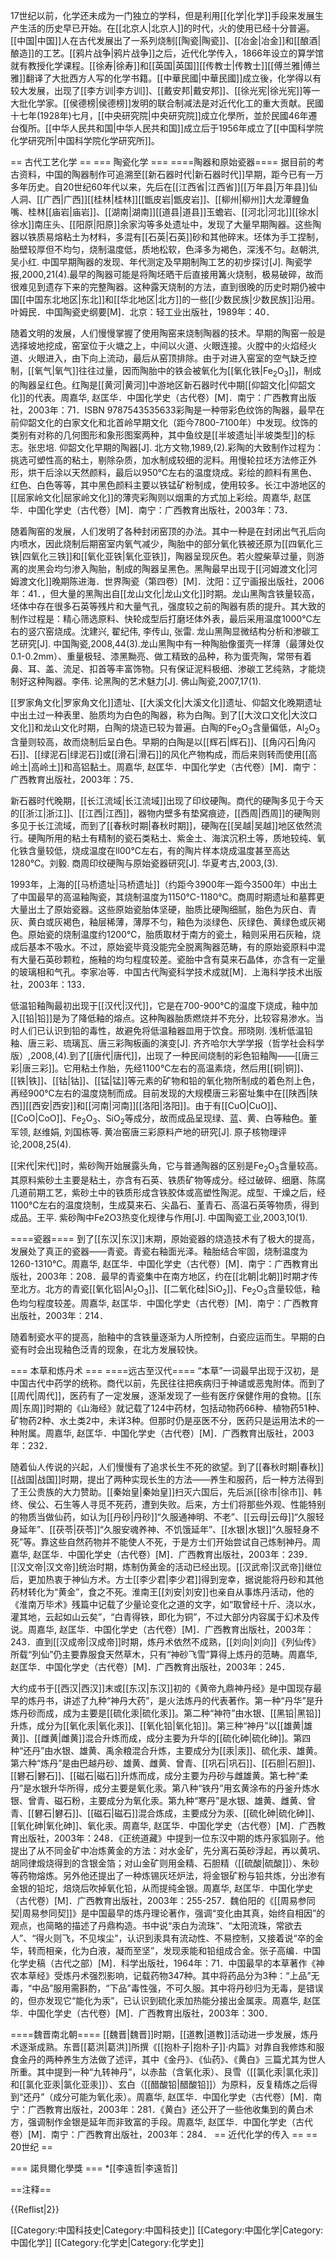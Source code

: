 17世纪以前，化学还未成为一门独立的学科，但是利用[[化学|化学]]手段来发展生产生活的历史早已开始。在[[北京人|北京人]]的时代，火的使用已经十分普遍。[[中国|中国]]人在古代发展出了一系列烧制[[陶瓷|陶瓷]]、[[冶金|冶金]]和[[酿酒|酿造]]的工艺。[[鸦片战争|鸦片战争]]之后，近代化学传入，1866年设立的算学馆就有教授化学课程。[[徐寿|徐寿]]和[[英国|英国]][[传教士|传教士]][[傅兰雅|傅兰雅]]翻译了大批西方人写的化学书籍。[[中華民國|中華民國]]成立後，化学得以有较大发展，出现了[[李方训|李方训]]、[[戴安邦|戴安邦]]、[[徐光宪|徐光宪]]等一大批化学家。[[侯德榜|侯德榜]]发明的联合制减法是对近代化工的重大贡献。民國十七年(1928年)七月，[[中央研究院|中央研究院]]成立化學所，並於民國46年遷台復所。[[中华人民共和国|中华人民共和国]]成立后于1956年成立了[[中国科学院化学研究所|中国科学院化学研究所]]。

== 古代工艺化学 ==
=== 陶瓷化学 ===
====陶器和原始瓷器====
据目前的考古资料，中国的陶器制作可追溯至[[新石器时代|新石器时代]]早期，距今已有一万多年历史。自20世纪60年代以来，先后在[[江西省|江西省]][[万年县|万年县]]仙人洞、[[广西|广西]][[桂林|桂林]][[甑皮岩|甑皮岩]]、[[柳州|柳州]]大龙潭鲤鱼嘴、桂林[[庙岩|庙岩]]、[[湖南|湖南]][[道县|道县]]玉蟾岩、[[河北|河北]][[徐水|徐水]]南庄头、[[阳原|阳原]]余家沟等多处遗址中，发现了大量早期陶器。这些陶器以铁质易熔粘土为材料，多混有[[石英|石英]]砂和其他碎末。坯体为手工捏制，胎壁较厚但不均匀，烧制温度低，质地松软，色泽多为褐色，深浅不匀。<ref>赵朝洪, 吴小红. 中国早期陶器的发现、年代测定及早期制陶工艺的初步探讨[J]. 陶瓷学报,2000,21(4).</ref>最早的陶器可能是将陶坯晒干后直接用篝火烧制，极易破碎，故而很难见到遗存下来的完整陶器。这种露天烧制的方法，直到很晚的历史时期仍被中国[[中国东北地区|东北]]和[[华北地区|北方]]的一些[[少数民族|少数民族]]沿用。<ref>叶姆民．中国陶瓷史纲要[M]．北京：轻工业出版社，1989年：40．</ref>

随着文明的发展，人们慢慢掌握了使用陶窑来烧制陶器的技术。早期的陶窑一般是选择坡地挖成，窑室位于火塘之上，中间以火道、火眼连接。火膛中的火焰经火道、火眼进入，由下向上流动，最后从窑顶排除。由于对进入窑室的空气缺乏控制，[[氧气|氧气]]往往过量，因而陶胎中的铁会被氧化为[[氧化铁|Fe<sub>2</sub>O<sub>3</sub>]]，制成的陶器呈红色。红陶是[[黄河|黄河]]中游地区新石器时代中期[[仰韶文化|仰韶文化]]的代表。<ref name=zjh>周嘉华, 赵匡华．中国化学史（古代卷）[M]．南宁：广西教育出版社，2003年：71．ISBN 9787543535633</ref>彩陶是一种带彩色纹饰的陶器，最早在前仰韶文化的白家文化和北首岭早期文化（距今7800-7100年）中发现。纹饰的类别有对称的几何图形和象形图案两种，其中鱼纹是[[半坡遗址|半坡类型]]的标志。<ref>张忠培. 仰韶文化早期的陶器[J]. 北方文物,1989,(2).</ref>彩陶的大致制作过程为：挑选可塑性高的粘土，剔除杂质，加水制成较细的泥料。用慢轮拉坯方法修正外形，烘干后涂以天然颜料，最后以950℃左右的温度烧成。彩绘的颜料有黑色、红色、白色等等，其中黑色颜料主要以铁锰矿粉制成，使用较多。长江中游地区的[[屈家岭文化|屈家岭文化]]的薄壳彩陶则以烟熏的方式加上彩绘。<ref>周嘉华, 赵匡华．中国化学史（古代卷）[M]．南宁：广西教育出版社，2003年：73．</ref>

随着陶窑的发展，人们发明了各种封闭窑顶的办法。其中一种是在封闭出气孔后向内喷水，因此烧制后期窑室内氧气减少，陶胎中的部分氧化铁被还原为[[四氧化三铁|四氧化三铁]]和[[氧化亚铁|氧化亚铁]]，陶器呈现灰色。若火膛柴草过量，则游离的炭黑会均匀渗入陶胎，制成的陶器呈黑色。<ref name=zjh/>黑陶最早出现于[[河姆渡文化|河姆渡文化]]晚期<ref>陈进海．世界陶瓷（第四卷）[M]．沈阳：辽宁画报出版社，2006年：41．</ref>，但大量的黑陶出自[[龙山文化|龙山文化]]时期。龙山黑陶含铁量较高，坯体中存在很多石英等残片和大量气孔，强度较之前的陶器有质的提升。其大致的制作过程是：精心筛选原料、快轮成型后打磨坯体外表，最后采用温度1000℃左右的竖穴窑烧成。<ref>沈建兴, 翟纪伟, 李传山, 张雷. 龙山黑陶显微结构分析和渗碳工艺研究[J]. 中国陶瓷,2008,44(3).</ref>龙山黑陶中有一种陶胎像蛋壳一样薄（最薄处仅0.1-0.2mm）、重量极轻、漆黑黝亮、做工精致的品种，称为蛋壳陶，常带有着鼻、耳、盖、流足、扣首等丰富饰物。只有保证泥料极细、渗碳工艺纯熟，才能烧制好这种陶器。<ref>李伟. 论黑陶的艺术魅力[J]. 佛山陶瓷,2007,17(1).</ref>

[[罗家角文化|罗家角文化]]遗址、[[大溪文化|大溪文化]]遗址、仰韶文化晚期遗址中出土过一种表里、胎质均为白色的陶器，称为白陶。到了[[大汶口文化|大汶口文化]]和龙山文化时期，白陶的烧造已较为普遍。白陶的Fe<sub>2</sub>O<sub>3</sub>含量偏低，Al<sub>2</sub>O<sub>3</sub>含量则较高，故而烧制后呈白色。早期的白陶是以[[辉石|辉石]]、[[角闪石|角闪石]]、[[绿泥石|绿泥石]]或[[滑石|滑石]]的风化产物构成，而后来则转而使用[[高岭土|高岭土]]和高铝黏土。<ref>周嘉华, 赵匡华．中国化学史（古代卷）[M]．南宁：广西教育出版社，2003年：75．</ref>

新石器时代晚期，[[长江流域|长江流域]]出现了印纹硬陶。商代的硬陶多见于今天的[[浙江|浙江]]、[[江西|江西]]，器物内壁多有垫窝痕迹，[[西周|西周]]的硬陶则多见于长江流域，而到了[[春秋时期|春秋时期]]，硬陶在[[吴越|吴越]]地区依然流行。硬陶所用的粘土有精制的瓷石类粘土、紫金土、海滨沉积土等，质地较纯、氧化铁含量较低，烧成温度在ll00℃左右，有的陶片样本烧成温度甚至高达1280℃。<ref name=ly>刘毅. 商周印纹硬陶与原始瓷器研究[J]. 华夏考古,2003,(3).</ref>

1993年，上海的[[马桥遗址|马桥遗址]]（约距今3900年一距今3500年）中出土了中国最早的高温釉陶瓷，其烧制温度为1150℃-1180℃。商周时期遗址和墓葬更大量出土了原始瓷器。这些原始瓷胎体坚硬，胎质比硬陶细腻，胎色为灰白、青灰、黄白或灰褐色，釉层稀薄，薄厚不匀，釉色为淡绿色、灰绿色、黄绿色或灰褐色。原始瓷的烧制温度约1200℃，胎质取材于南方的瓷土，釉则采用石灰釉，烧成后基本不吸水。<ref name=ly/>不过，原始瓷毕竟没能完全脱离陶器范畴，有的原始瓷原料中混有大量石英砂颗粒，施釉的均匀程度较差。瓷胎中含有莫来石晶体，亦含有一定量的玻璃相和气孔。<ref>李家冶等．中国古代陶瓷科学技术成就[M]．上海科学技术出版社，2003年：133．</ref>

低温铅釉陶最初出现于[[汉代|汉代]]，它是在700-900℃的温度下烧成，釉中加入[[铅|铅]]是为了降低釉的熔点。这种陶器胎质燃烧并不充分，比较容易渗水。当时人们已认识到铅的毒性，故避免将低温釉器皿用于饮食。<ref>邢晓刚. 浅析低温铅釉、唐三彩、琉璃瓦、唐三彩陶板画的演变[J]. 齐齐哈尔大学学报（哲学社会科学版）,2008,(4).</ref>到了[[唐代|唐代]]，出现了一种民间烧制的彩色铅釉陶——[[唐三彩|唐三彩]]。它用粘土作胎，先经1100℃左右的高温素烧，然后用[[铜|铜]]、[[铁|铁]]、[[钴|钴]]、[[锰|锰]]等元素的矿物和铅的氧化物所制成的着色剂上色，再经900℃左右的温度烧制而成。目前发现的大规模唐三彩窑址集中在[[陕西|陕西]][[西安|西安]]和[[河南|河南]][[洛阳|洛阳]]。由于有[[CuO|CuO]]、[[CoO|CoO]]、Fe<sub>2</sub>O<sub>3</sub>、SiO<sub>2</sub>等成分，故而成品呈现绿、蓝、黄、白等釉色。<ref>董军领, 赵维娟, 刘国栋等. 黄冶窑唐三彩原料产地的研究[J]. 原子核物理评论,2008,25(4).</ref>

[[宋代|宋代]]时，紫砂陶开始展露头角，它与普通陶器的区别是Fe<sub>2</sub>O<sub>3</sub>含量较高。其原料紫砂土主要是粘土，亦含有石英、铁质矿物等成分。经过破碎、细磨、陈腐几道前期工艺，紫砂土中的铁质形成含铁胶体或高塑性陶泥。成型、干燥之后，经1100℃左右的温度烧制，生成莫来石、尖晶石、堇青石、高温石英等物质，得到成品。<ref>王平. 紫砂陶中Fe2O3热变化规律与作用[J]. 中国陶瓷工业,2003,10(1).
</ref>

====瓷器====
到了[[东汉|东汉]]末期，原始瓷器的烧造技术有了极大的提高，发展处了真正的瓷器——青瓷。青瓷右釉面光泽。釉胎结合牢固，烧制温度为1260-1310℃。<ref>周嘉华, 赵匡华．中国化学史（古代卷）[M]．南宁：广西教育出版社，2003年：208．</ref>最早的青瓷集中在南方地区，约在[[北朝|北朝]]时期才传至北方。北方的青瓷[[氧化铝|Al<sub>2</sub>O<sub>3</sub>]]、[[二氧化硅|SiO<sub>2</sub>]]、Fe<sub>2</sub>O<sub>3</sub>含量较低，釉色均匀程度较差。<ref>周嘉华, 赵匡华．中国化学史（古代卷）[M]．南宁：广西教育出版社，2003年：214．</ref>

随着制瓷水平的提高，胎釉中的含铁量逐渐为人所控制，白瓷应运而生。早期的白瓷有时会出现釉色泛青的现象，在北方发展较快。

=== 本草和炼丹术 ===
====远古至汉代====
“本草”一词最早出现于汉初，是中国古代中药学的统称。商代以前，先民往往把疾病归于神谴或恶鬼附体。而到了[[周代|周代]]，医药有了一定发展，逐渐发现了一些有医疗保健作用的食物。[[东周|东周]]时期的《山海经》就记载了124中药材，包括动物药66种、植物药51种、矿物药2种、水土类2中，未详3种。但那时仍是巫医不分，医药只是运用法术的一种附属。<ref>周嘉华, 赵匡华．中国化学史（古代卷）[M]．广西教育出版社，2003年：232．</ref>

随着仙人传说的兴起，人们慢慢有了追求长生不死的欲望。到了[[春秋时期|春秋]][[战国|战国]]时期，提出了两种实现长生的方法——养生和服药，后一种方法得到了王公贵族的大力赞助。[[秦始皇|秦始皇]]扫灭六国后，先后派[[徐巿|徐巿]]、韩终、侯公、石生等人寻觅不死药，遭到失败。后来，方士们将那些外观、性能特别的物质当做仙药，如认为[[丹砂|丹砂]]“久服通神明、不老”、[[云母|云母]]“久服轻身延年”、[[茯苓|茯苓]]“久服安魂养神、不饥饿延年”、[[水银|水银]]“久服轻身不死”等。靠这些自然药物并不能使人不死，于是方士们开始尝试自己炼制神丹。<ref>周嘉华, 赵匡华．中国化学史（古代卷）[M]．广西教育出版社，2003年：239．</ref>[[汉文帝|汉文帝]]统治时期，炼制伪黄金的活动已经出现。[[汉武帝|汉武帝]]继位后，更加热衷于神仙方术。方士[[李少君|李少君]]得到宠幸，据说能将丹砂和其他药材转化为“黄金”，食之不死。淮南王[[刘安|刘安]]也亲自从事炼丹活动，他的《淮南万毕术》残篇中记载了少量论变化之道的文字，如“取曾经十斤、浇以水，灌其地，云起如山云矣”，“白青得铁，即化为铜”，不过大部分内容属于幻术及传说。<ref>周嘉华, 赵匡华．中国化学史（古代卷）[M]．广西教育出版社，2003年：243．</ref>直到[[汉成帝|汉成帝]]时期，炼丹术依然不成熟，[[刘向|刘向]]《列仙传》所载“列仙”仍主要靠服食天然草木，只有“神砂飞雪”算得上炼丹的范畴。<ref>周嘉华, 赵匡华．中国化学史（古代卷）[M]．广西教育出版社，2003年：245．</ref>

大约成书于[[西汉|西汉]]末或[[东汉|东汉]]初的《黄帝九鼎神丹经》是中国现存最早的炼丹书，讲述了九种“神丹大药”，是火法炼丹的代表著作。第一种“丹华”是升炼丹砂而成，成为主要是[[硫化汞|硫化汞]]。第二种“神符”由水银、[[黑铅|黑铅]]升炼，成分为[[氧化汞|氧化汞]]、[[氧化铅|氧化铅]]。第三种“神丹”以[[雄黄|雄黄]]、[[雌黄|雌黄]]混合升炼而成，成分主要为升华的[[硫化砷|硫化砷]]。第四种“还丹”由水银、雄黄、禹余粮混合升炼，主要成分为[[汞|汞]]、硫化汞、雄黄。第六种“炼丹”是由巴越丹砂、雄黄、雌黄、曾青、[[巩石|巩石]]、[[石胆|石胆]]、[[礬石|礬石]]、[[磁石|磁石]]升炼而成，成分主要为丹砂与雌雄黄。第七种“柔丹”是水银升华所得，成分主要是氧化汞。第八种“铁丹”用玄黄涂布的丹釜升炼水银、曾青、磁石粉，主要成分为氧化汞。第九种“寒丹”是水银、雄黄、雌黄、曾青、[[礬石|礬石]]、[[磁石|磁石]]混合炼成，主要成分为汞、[[硫化砷|硫化砷]]、[[氧化砷|氧化砷]]、氧化汞。<ref>周嘉华, 赵匡华．中国化学史（古代卷）[M]．广西教育出版社，2003年：248．</ref>《正统道藏》中提到一位东汉中期的炼丹家狐刚子。他提出了从不同金矿中冶炼黄金的方法：对水金矿，先分离石英砂浮起，再以黄巩、胡同律煅烧得到的含银金箔；对山金矿则用金精、石胆精（[[硫酸|硫酸]]）、朱砂等药物熔炼。另外他还提出了一种炼锡灰坯炉法，将金银矿粉与铅共炼，分出渗有金银的铅坨，焙烧后吹掉氧化铅，从而提纯金银。<ref>周嘉华, 赵匡华．中国化学史（古代卷）[M]．广西教育出版社，2003年：255-257．</ref>魏伯阳的《[[周易参同契|周易参同契]]》是中国最早的炼丹理论著作，强调“变化由其真，始终自相因”的观点，也简略的描述了丹鼎构造。书中说“汞白为流珠”、“太阳流珠，常欲去人”、“得火则飞，不见埃尘”，认识到汞具有流动性、不易控制，又接着说“卒的金华，转而相亲，化为白液，凝而至坚”，发现汞能和铅组成合金。<ref>张子高编．中国化学史稿（古代之部）[M]．科学出版社，1964年：71．</ref>中国最早的本草著作《神农本草经》受炼丹术强烈影响，记载药物347种。其中将药品分为3种：“上品”无毒，“中品”服用需斟酌，“下品”毒性强，不可久服。其中将丹砂归为无毒，是错误的，但亦发现它“能化为汞”，已认识到硫化汞加热能分接出金属汞。<ref>周嘉华, 赵匡华．中国化学史（古代卷）[M]．广西教育出版社，2003年：300．</ref>

====魏晋南北朝====
[[魏晋|魏晋]]时期，[[道教|道教]]活动进一步发展，炼丹术逐渐成熟。东晋[[葛洪|葛洪]]所撰《[[抱朴子|抱朴子]]·内篇》对靠自我修炼和服食金丹的两种养生方法做了述评，其中《金丹》、《仙药》、《黄白》三篇尤其为世人所重。其中提到一种“九转神丹”，以赤盐（含氧化汞）、艮雪（[[氯化汞|氯化汞]]和[[氯化亚汞|氯化亚汞]]）、玄白（[[醋酸铅|醋酸铅]]）为原料，反复精炼之后得到“还丹”（成分可能为氧化汞）。<ref>周嘉华, 赵匡华．中国化学史（古代卷）[M]．南宁：广西教育出版社，2003年：281．</ref>《黄白》还公开了一些他收集到的黄白术方，强调制作金银是延年而非致富的手段。<ref>周嘉华, 赵匡华．中国化学史（古代卷）[M]．南宁：广西教育出版社，2003年：284．</ref>
== 近代化学的传入 ==
== 20世纪 ==

=== 諾貝爾化學獎 ===
*[[李遠哲|李遠哲]]

==注释==

{{Reflist|2}}

[[Category:中国科技史|Category:中国科技史]]
[[Category:中国化学|Category:中国化学]]
[[Category:化学史|Category:化学史]]